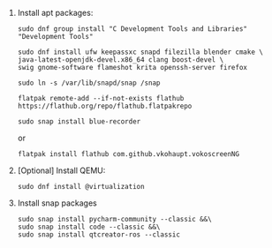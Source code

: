 1. Install apt packages:
    ```
    sudo dnf group install "C Development Tools and Libraries" "Development Tools"
    ```
    ```
    sudo dnf install ufw keepassxc snapd filezilla blender cmake \
    java-latest-openjdk-devel.x86_64 clang boost-devel \
    swig gnome-software flameshot krita openssh-server firefox 
    ```
    ```
    sudo ln -s /var/lib/snapd/snap /snap
    ```
    ```
    flatpak remote-add --if-not-exists flathub https://flathub.org/repo/flathub.flatpakrepo
    ```
    ```
    sudo snap install blue-recorder
    ```
    or
    ```
    flatpak install flathub com.github.vkohaupt.vokoscreenNG
    ```
2. [Optional] Install QEMU:
    ```
    sudo dnf install @virtualization
    ```
3. Install snap packages
    ```
    sudo snap install pycharm-community --classic &&\
    sudo snap install code --classic &&\
    sudo snap install qtcreator-ros --classic
    ```
